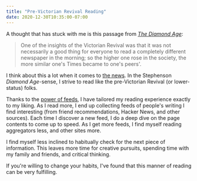 ```yaml
---
title: "Pre-Victorian Revival Reading"
date: 2020-12-30T10:35:00-07:00
---
```


A thought that has stuck with me is this passage from [*The Diamond Age*](https://www.penguinrandomhouse.com/books/172835/the-diamond-age-by-neal-stephenson/):

> One of the insights of the Victorian Revival was that it was not necessarily a good thing for everyone to read a completely different newspaper in the morning; so the higher one rose in the society, the more similar one's Times became to one's peers'.

I think about this a lot when it comes to [the news](http://www.aaronsw.com/weblog/hatethenews). In the Stephenson *Diamond Age*-sense, I strive to read like the pre-Victorian Revival (or lower-status) folks.

Thanks to the [power of feeds](/internet_independence), I have tailored my reading experience exactly to my liking. As I read more, I end up collecting feeds of people's writing I find interesting (from friend recommendations, Hacker News, and other sources). Each time I discover a new feed, I do a deep dive on the page contents to come up to speed. As I get more feeds, I find myself reading aggregators less, and other sites more.

I find myself less inclined to habitually check for the next piece of information. This leaves more time for creative pursuits, spending time with my family and friends, and critical thinking.

If you're willing to change your habits, I've found that this manner of reading can be very fulfilling.
